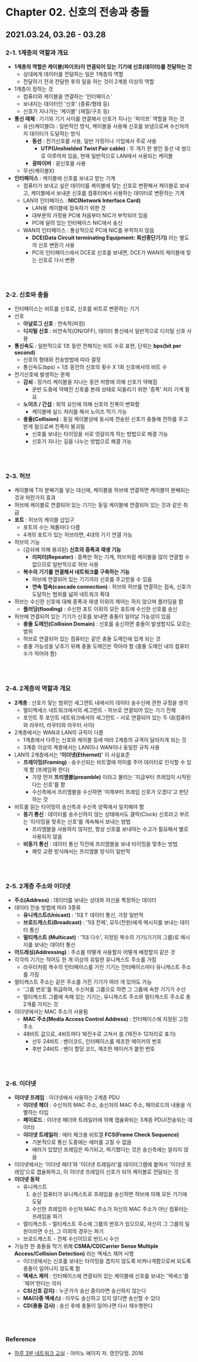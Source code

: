 # Chapter 02. 신호의 전송과 충돌

## 2021.03.24, 03.26 - 03.28

### 2-1. 1계층의 역할과 개요
- **1계층의 역할은 케이블(파이프)이 연결되어 있는 기기에 신호(데이터)를 전달하는 것**
  - 상대에게 데이터를 전달하는 일은 1계층의 역할
  - 전달하기 전과 전달한 후의 일을 하는 것이 2계층 이상의 역할
- 1계층이 정하는 것
  - 컴퓨터와 케이블을 연결하는 '인터페이스'
  - 보내지는 데이터인 '신호' (종류/형태 등)
  - 신호가 지나가는 '케이블' (재질/구조 등)
- **통신 매체** : 기기와 기기 사이를 연결해서 신호가 지나는 '파이프' 역할을 하는 것
  - 유선(케이블O) : 일반적인 방식, 케이블을 사용해 신호를 보냄으로써 수신처까지 데이터가 도달하는 방식
    - **동선** : 전기신호를 사용, 일반 가정이나 기업에서 주로 사용
      - **UTP(Unshielded Twist Pair cable)** : 두 개가 한 쌍인 동선 네 쌍으로 이루어져 있음, 현재 일반적으로 LAN에서 사용되는 케이블 
    - **광파이버** : 광신호를 사용
  - 무선(케이블X)
- **인터페이스** : 케이블에 신호를 보내고 받는 기계
  - 컴퓨터가 보내고 싶은 데이터를 케이블에 맞는 신호로 변환해서 케이블로 보내고, 케이블에서 보내온 신호를 컴퓨터에서 사용하는 데이터로 변환하는 기계
  - LAN의 인터페이스 : **NIC(Network Interface Card)**
    - LAN용 케이블에 접속하기 위한 것
    - 대부분의 가정용 PC에 처음부터 NIC가 부착되어 있음
    - PC에 달려 있는 인터페이스 NIC에서 송신
  - WAN의 인터페이스 : 통상적으로 PC에 NIC를 부착하지 않음
    - **DCE(Data Circuit terminating Equipment: 회선종단기기)** 라는 별도의 신호 변환기 사용
    - PC의 인터페이스에서 DCE로 신호를 보내면, DCE가 WAN의 케이블에 맞는 신호로 다시 변환

<br>
<br>

### 2-2. 신호와 충돌
- 인터페이스는 비트를 신호로, 신호를 비트로 변환하는 기기
- 신호
  - **아날로그 신호** : 연속적(파장)
  - **디지털 신호** : 비연속적(ON/OFF), 데이터 통신에서 일반적으로 디지털 신호 사용
- **통신속도** : 일반적으로 1초 동안 전해지는 비트 수로 표현, 단위는 **bps(bit per second)**
  - 신호의 형태와 전송방법에 따라 결정
  - 통신속도(bps) = 1초 동안의 신호의 횟수 X 1회 신호에서의 비트 수
- 전기신호에 발생하는 문제
  - **감쇠** : 장거리 케이블을 지나는 동안 저항에 의해 신호가 약해짐
    - 운반 도중에 약해진 신호를 본래 상태로 되돌리기 위한 '증폭' 처리 기계 필요
  - **노이즈 / 간섭** : 외적 요인에 의해 신호의 진폭이 변화함
    - 케이블에 실드 처리를 해서 노이즈 막기 가능
  - **충돌(Collision)** : 동일 케이블상에 동시에 전송된 신호가 충돌해 전하를 주고받게 됨으로써 진폭이 붕괴됨
    - 신호를 보내는 타이밍을 서로 엇갈리게 하는 방법으로 해결 가능
    - 신호가 지나는 길을 나누는 방법으로 해결 가능

<br>
<br>

### 2-3. 허브
- 케이블에 T자 분배기를 넣는 대신에, 케이블을 허브에 연결하면 케이블이 분배되는 것과 마찬가지 효과
- 허브에 케이블로 연결되어 있는 기기는 동일 케이블에 연결되어 있는 것과 같은 취급
- **포트** : 허브의 케이블 삽입구
  - 포트의 수는 제품마다 다름
  - 4개의 포트가 있는 허브라면, 4대의 기기 연결 가능
- 허브의 기능
  - (감쇠에 의해 붕괴된) **신호의 증폭과 재생 기능**
    - **리피터(Repeater)** : 증폭만 하는 기계, 허브처럼 케이블을 많이 연결할 수 없으므로 일반적으로 허브 사용
  - **복수의 기기를 연결해서 네트워크를 구축하는 기능**
    - 허브에 연결되어 있는 기기끼리 신호를 주고받을 수 있음
    - **연속 접속(cascade connection)** : 허브와 허브를 연결하는 접속, 신호가 도달하는 범위를 넓혀 네트워크 확대
- 허브는 수신한 신호에 대해 증폭과 재생 이외의 제어는 하지 않으며 플러딩을 함
  - **플러딩(flooding)** : 수신한 포트 이외의 모든 포트에 수신한 신호를 송신
- 허브에 연결되어 있는 기기가 신호를 보내면 충돌이 일어날 가능성이 있음
  - **충돌 도메인(Collision Domain)** : 신호를 송신하면 충돌이 발생할지도 모르는 범위
  - 허브로 연결되어 있는 컴퓨터는 같은 충돌 도메인에 있게 되는 것
  - 충돌 가능성을 낮추기 위해 충돌 도메인은 작아야 함 (충돌 도메인 내의 컴퓨터 수가 적어야 함)

<br>
<br>

### 2-4. 2계층의 역할과 개요
- **2계층** : 신호가 닿는 범위인 세그먼트 내에서의 데이터 송수신에 관한 규정을 생각
  - 멀티액세스 네트워크에서의 세그먼트 - 허브로 연결되어 있는 기기 전체
  - 포인트 투 포인트 네트워크에서의 세그먼트 - 서로 연결되어 있는 두 대(컴퓨터와 라우터, 라우터와 라우터 사이)
- 2계층에서는 WAN과 LAN의 규칙이 다름
  - 1계층에서 다루는 신호와 케이블 등에 따라 2계층의 규격이 달라지게 되는 것
  - 3계층 이상의 계층에서는 LAN이나 WAN이나 동일한 규칙 사용
- LAN의 2계층에서는 **'이더넷(Ethernet)'** 이 사실표준
  - **프레이밍(Framing)** : 송수신되는 비트열에 의미를 주어 데이터로 인식할 수 있게 함 (프레임화 한다)
    - 가장 먼저 **프리엠블(preamble)** 이라고 불리는 '지금부터 프레임이 시작된다는 신호'를 함
    - 수신측에서 프리엠블을 수신하면 '이제부터 프레임 신호가 오겠다'고 판단하는 것
- 비트를 읽는 타이밍이 송신측과 수신측 양쪽에서 일치해야 함
  - **동기 통신** : 데이터를 송수신하지 않는 상태에서도 클락(Clock) 신호라고 부르는 '타이밍을 맞추는 신호'를 계속해서 보내는 방법
    - 프리엠블을 사용하지 않지만, 항상 신호를 보내야는 수고가 필요해서 별로 사용되지 않음
  - **비동기 통신** : 데이터 통신 직전에 프리엠블을 보내 타이밍을 맞추는 방법
    - 패킷 교환 방식에서는 프리엠블 방식이 일반적

<br>
<br>

### 2-5. 2계층 주소와 이더넷
- **주소(Address)** : 데이터를 보내는 상대와 자신을 특정하는 데이터
- 데이터 전송 방법에 따라 3종류
  - **유니캐스트(Unicast)** : '1대 1' 데이터 통신, 가장 일반적
  - **브로드캐스트(Broadcast)** : '1대 전체', 모두(전원)에게 메시지를 보내는 데이터 통신
  - **멀티캐스트 (Multicast)** : '1대 다수', 지정된 복수의 기기(기기의 그룹)로 메시지를 보내는 데이터 통신
- **어드레싱(Addressing)** : 주소를 어떻게 사용할지 어떻게 배정할지 같은 것
- 각각의 기기는 적어도 한 개 이상의 유일한 유니캐스트 주소를 가짐
  - 라우터처럼 복수의 인터페이스를 가진 기기는 인터페이스마다 유니캐스트 주소를 가짐
- 멀티캐스트 주소는 같은 주소를 가진 기기가 여러 개 있어도 가능
  - '그룹 번호'를 취급하여, 수신처를 그룹으로 하면 그 그룹에 속한 기기가 수신
  - 멀티캐스트 그룹에 속해 있는 기기는, 유니캐스트 주소와 멀티캐스트 주소로 총 2개를 가지는 것
- 이더넷에서는 MAC 주소가 사용됨
  - **MAC 주소(Media Access Control Address)** : 인터페이스에 지정된 고정 주소
  - 48비트 값으로, 4비트마다 16진수로 고쳐서 씀 (16진수 12자리로 표기)
    - 선두 24비트 : 벤더코드, 인터페이스를 제조한 메이커의 번호
    - 후반 24비트 : 벤더 할당 코드, 제조한 메이커가 붙힌 번호

<br>
<br>

### 2-6. 이더넷
- **이더넷 프레임** : 이더넷에서 사용하는 2계층 PDU
  - **이더넷 헤더** : 수신처의 MAC 주소, 송신처의 MAC 주소, 페이로드의 내용을 식별하는 타입
  - **페이로드** : 이더넷 헤더와 트레일러에 의해 캡슐화되는 3계층 PDU(전송되는 데이터)
  - **이더넷 트레일러** : 에러 체크용 비트열 **FCS(Frame Check Sequence)**
    - 기본적으로 통신 도중에는 에러를 고칠 수 없음
    - 에러가 있었던 프레임은 파기되고, 파기했다는 것은 송신측에는 알리지 않음
- 이더넷에서는 '이더넷 헤더'와 '이더넷 트레일러'를 데이터그램에 붙여서 '이더넷 프레임'으로 캡슐화하고, 이 이더넷 프레임이 신호가 되어 케이블로 전달되는 것
- **이더넷 동작**
  - 유니캐스트 
    1. 송신 컴퓨터가 유니캐스트로 프레임을 송신하면 허브에 의해 모든 기기에 도달
    2. 수신한 프레임의 수신처 MAC 주소가 자신의 MAC 주소가 아닌 컴퓨터는 프레임을 파기
  - 멀티캐스트 - 멀티캐스트 주소에 그룹의 번호가 있으므로, 자신이 그 그룹의 일원이라면 수신, 그 이외의 경우는 파기
  - 브로드캐스트 - 전체 수신이므로 반드시 수신 
- 가능한 한 충돌을 막기 위해 **CSMA/CD(Carrier Sense Multiple Access/Collision Detection)** 라는 액세스 제어 시행
  - 이더넷에서는 신호를 보내는 타이밍을 겹치지 않도록 비켜나게함으로써 되도록 충돌이 일어나지 않도록 함
  - **액세스 제어** : 인터페이스에 연결되어 있는 케이블에 신호를 보내는 '액세스'를 '제어'한다는 의미
  - **CS(신호 감지)** : 누군가가 송신 중이라면 송신하지 않는다
  - **MA(다중 액세스)** : 아무도 송신하고 있지 않다면 송신할 수 있다
  - **CD(충돌 검사)** : 송신 후에 충돌이 일어나면 다시 재수행한다

<br>
<br>

### Reference
- [하루 3분 네트워크 교실](http://www.yes24.com/Product/Goods/30670329) - 아미노 에이지 저. 영진닷컴. 2016